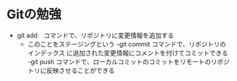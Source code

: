 # Gitの勉強
- git add　コマンドで、リポジトリに変更情報を追加する
	- このことをステージングという
-git commit コマンドで、リポジトリのインデックス に追加された変更情報にコメントを付けてコミットできる
-git push コマンドで、ローカルコミットのコミットをリモートのリポジトリに反映させることができる
